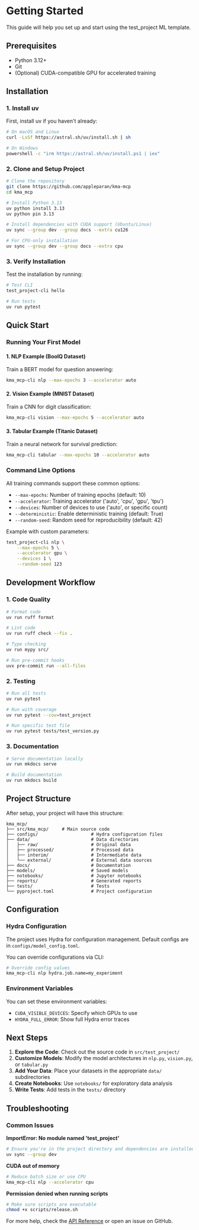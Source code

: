 # Getting Started

This guide will help you set up and start using the test_project ML template.

## Prerequisites

- Python 3.12+
- Git
- (Optional) CUDA-compatible GPU for accelerated training

## Installation

### 1. Install uv

First, install uv if you haven't already:

```bash
# On macOS and Linux
curl -LsSf https://astral.sh/uv/install.sh | sh

# On Windows
powershell -c "irm https://astral.sh/uv/install.ps1 | iex"
```

### 2. Clone and Setup Project

```bash
# Clone the repository
git clone https://github.com/appleparan/kma-mcp
cd kma_mcp

# Install Python 3.13
uv python install 3.13
uv python pin 3.13

# Install dependencies with CUDA support (Ubuntu/Linux)
uv sync --group dev --group docs --extra cu126

# For CPU-only installation
uv sync --group dev --group docs --extra cpu
```

### 3. Verify Installation

Test the installation by running:

```bash
# Test CLI
test_project-cli hello

# Run tests
uv run pytest
```

## Quick Start

### Running Your First Model

#### 1. NLP Example (BoolQ Dataset)

Train a BERT model for question answering:

```bash
kma_mcp-cli nlp --max-epochs 3 --accelerator auto
```

#### 2. Vision Example (MNIST Dataset)

Train a CNN for digit classification:

```bash
kma_mcp-cli vision --max-epochs 5 --accelerator auto
```

#### 3. Tabular Example (Titanic Dataset)

Train a neural network for survival prediction:

```bash
kma_mcp-cli tabular --max-epochs 10 --accelerator auto
```

### Command Line Options

All training commands support these common options:

- `--max-epochs`: Number of training epochs (default: 10)
- `--accelerator`: Training accelerator ('auto', 'cpu', 'gpu', 'tpu')
- `--devices`: Number of devices to use ('auto', or specific count)
- `--deterministic`: Enable deterministic training (default: True)
- `--random-seed`: Random seed for reproducibility (default: 42)

Example with custom parameters:

```bash
test_project-cli nlp \
    --max-epochs 5 \
    --accelerator gpu \
    --devices 1 \
    --random-seed 123
```

## Development Workflow

### 1. Code Quality

```bash
# Format code
uv run ruff format

# Lint code
uv run ruff check --fix .

# Type checking
uv run mypy src/

# Run pre-commit hooks
uvx pre-commit run --all-files
```

### 2. Testing

```bash
# Run all tests
uv run pytest

# Run with coverage
uv run pytest --cov=test_project

# Run specific test file
uv run pytest tests/test_version.py
```

### 3. Documentation

```bash
# Serve documentation locally
uv run mkdocs serve

# Build documentation
uv run mkdocs build
```

## Project Structure

After setup, your project will have this structure:

```plaintext
kma_mcp/
├── src/kma_mcp/     # Main source code
├── configs/                    # Hydra configuration files
├── data/                       # Data directories
│   ├── raw/                    # Original data
│   ├── processed/              # Processed data
│   ├── interim/                # Intermediate data
│   └── external/               # External data sources
├── docs/                       # Documentation
├── models/                     # Saved models
├── notebooks/                  # Jupyter notebooks
├── reports/                    # Generated reports
├── tests/                      # Tests
└── pyproject.toml              # Project configuration
```

## Configuration

### Hydra Configuration

The project uses Hydra for configuration management. Default configs are in `configs/model_config.toml`.

You can override configurations via CLI:

```bash
# Override config values
kma_mcp-cli nlp hydra.job.name=my_experiment
```

### Environment Variables

You can set these environment variables:

- `CUDA_VISIBLE_DEVICES`: Specify which GPUs to use
- `HYDRA_FULL_ERROR`: Show full Hydra error traces

## Next Steps

1. **Explore the Code**: Check out the source code in `src/test_project/`
2. **Customize Models**: Modify the model architectures in `nlp.py`, `vision.py`, or `tabular.py`
3. **Add Your Data**: Place your datasets in the appropriate `data/` subdirectories
4. **Create Notebooks**: Use `notebooks/` for exploratory data analysis
5. **Write Tests**: Add tests in the `tests/` directory

## Troubleshooting

### Common Issues

**ImportError: No module named 'test_project'**
```bash
# Ensure you're in the project directory and dependencies are installed
uv sync --group dev
```

**CUDA out of memory**
```bash
# Reduce batch size or use CPU
kma_mcp-cli nlp --accelerator cpu
```

**Permission denied when running scripts**
```bash
# Make sure scripts are executable
chmod +x scripts/release.sh
```

For more help, check the [API Reference](/reference/kma_mcp/cli.md) or open an issue on GitHub.
